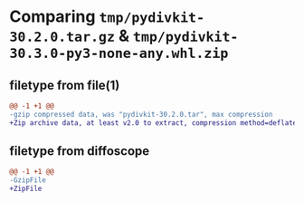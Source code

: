 # Comparing `tmp/pydivkit-30.2.0.tar.gz` & `tmp/pydivkit-30.3.0-py3-none-any.whl.zip`

## filetype from file(1)

```diff
@@ -1 +1 @@
-gzip compressed data, was "pydivkit-30.2.0.tar", max compression
+Zip archive data, at least v2.0 to extract, compression method=deflate
```

## filetype from diffoscope

```diff
@@ -1 +1 @@
-GzipFile
+ZipFile
```

